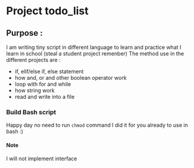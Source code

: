 # Project todo_list

## Purpose :

I am writing tiny script in different language to learn and practice what I learn in school (steal a student project remenber)
The method use in the different projects are :
  - if, elif/else if, else statement 
  - how and, or and other boolean operator work
  - loop with for and while
  - how string work
  - read and write into a file

### Build Bash script
Happy day no need to run `chmod` command I did it for you already to use in bash :)

#### Note
I will not implement interface
